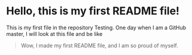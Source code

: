 # Hello, this is my first **README** file!

This is my first file in the repository Testing. One day when I am a GitHub master, I will look at this file and be like 

> Wow, I made my first README file, and I am so proud of myself.